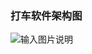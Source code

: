 ### 打车软件架构图

![输入图片说明](https://github.com/qccr-twl2123/springcloud/blob/master/images/打车软件架构图.png "在这里输入图片标题")
